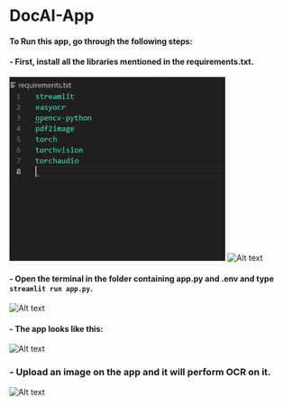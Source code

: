 # DocAI-App
#### To Run this app, go through the following steps:
#### - First, install all the libraries mentioned in the requirements.txt.
![Alt text](<https://github.com/ShoaibMajidDar/DocAI-App/blob/main/images/Screenshot%20(181).png>)
![Alt text](<https://github.com/ShoaibMajidDar/DocAI-App/tree/main/images/Screenshot (182).png>)
#### - Open the terminal in the folder containing app.py and .env and type `streamlit run app.py`.
![Alt text](<https://github.com/ShoaibMajidDar/DocAI-App/tree/main/images/Screenshot (183).png>)
#### - The app looks like this:
![Alt text](<https://github.com/ShoaibMajidDar/DocAI-App/tree/main/images/Screenshot (184).png>)
### - Upload an image on the app and it will perform OCR on it.
![Alt text](<https://github.com/ShoaibMajidDar/DocAI-App/tree/main/images/Screenshot (187).png>)